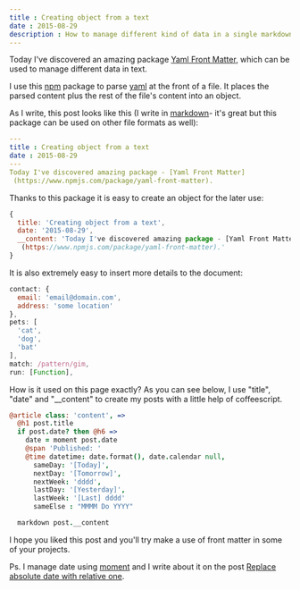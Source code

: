 ```yaml
---
title : Creating object from a text
date : 2015-08-29
description : How to manage different kind of data in a single markdown document, using Yaml Front Matter
---
```


Today I've discovered an amazing package [Yaml Front Matter](https://www.npmjs.com/package/yaml-front-matter), which can be used to manage different data in text.

I use this [npm](https://www.npmjs.com/private-modules) package to parse [yaml](https://en.wikipedia.org/wiki/YAML) at the front of a file. It places the parsed content plus the rest of the file's content into an object.

As I write, this post looks like this (I write in [markdown](http://daringfireball.net/projects/markdown/)- it's great but this package can be used on other file formats as well):

```yaml
---
title : Creating object from a text
date : 2015-08-29
---
Today I've discovered amazing package - [Yaml Front Matter]
 (https://www.npmjs.com/package/yaml-front-matter).

```

Thanks to this package it is easy to create an object for the later use:

```javascript
{
  title: 'Creating object from a text',
  date: '2015-08-29',
  __content: 'Today I've discovered amazing package - [Yaml Front Matter]
   (https://www.npmjs.com/package/yaml-front-matter).'
}
```

It is also extremely easy to insert more details to the document:

```javascript
contact: {
  email: 'email@domain.com',
  address: 'some location'
},
pets: [
  'cat',
  'dog',
  'bat'
],
match: /pattern/gim,
run: [Function],
```

How is it used on this page exactly? As you can see below, I use "title", "date" and "__content" to create my posts with a little help of coffeescript.

```coffeescript
@article class: 'content', =>
  @h1 post.title
  if post.date? then @h6 =>
    date = moment post.date
    @span 'Published: '
    @time datetime: date.format(), date.calendar null,
      sameDay: '[Today]',
      nextDay: '[Tomorrow]',
      nextWeek: 'dddd',
      lastDay: '[Yesterday]',
      lastWeek: '[Last] dddd'
      sameElse : "MMMM Do YYYY"

  markdown post.__content
```

I hope you liked this post and you'll try make a use of front matter in some of your projects.

Ps. I manage date using [moment](http://momentjs.com/docs/) and I write about it on the post [Replace absolute date with relative one](http://lori2lori.rocks/2015-11-16-replacing-date-in-post.html).
